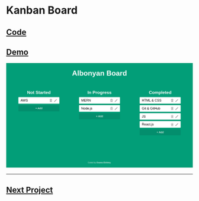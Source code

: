 # Kanban Board

## [Code](./Code/)

## [Demo](https://albonyan-board.netlify.app/)

![Demo](./kanban-board.png)

---

## [Next Project](../Car-Agency/)
